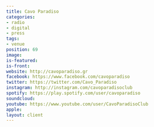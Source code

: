 ```yaml
---
title: Cavo Paradiso
categories:
- radio
- digital
- press
tags:
- venue
position: 69
image: 
is-featured: 
is-front: 
website: http://cavoparadiso.gr
facebook: https://www.facebook.com/cavoparadiso
twitter: https://twitter.com/Cavo_Paradiso
instagram: http://instagram.com/cavoparadisoclub
spotify: https://play.spotify.com/user/cavoparadiso
soundcloud: 
youtube: https://www.youtube.com/user/CavoParadisoClub
apple: 
layout: client
---
```


